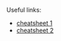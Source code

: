 Useful links:

- [cheatsheet 1](https://gist.githubusercontent.com/andreyvit/2921703/raw/426c2adf4e4077d89c76519410f9ce13c53c6c26/tmux.md)
- [cheatsheet 2](https://gist.githubusercontent.com/MohamedAlaa/2961058/raw/ddf157a0d7b1674a2190a80e126f2e6aec54f369/tmux-cheatsheet.markdown)
